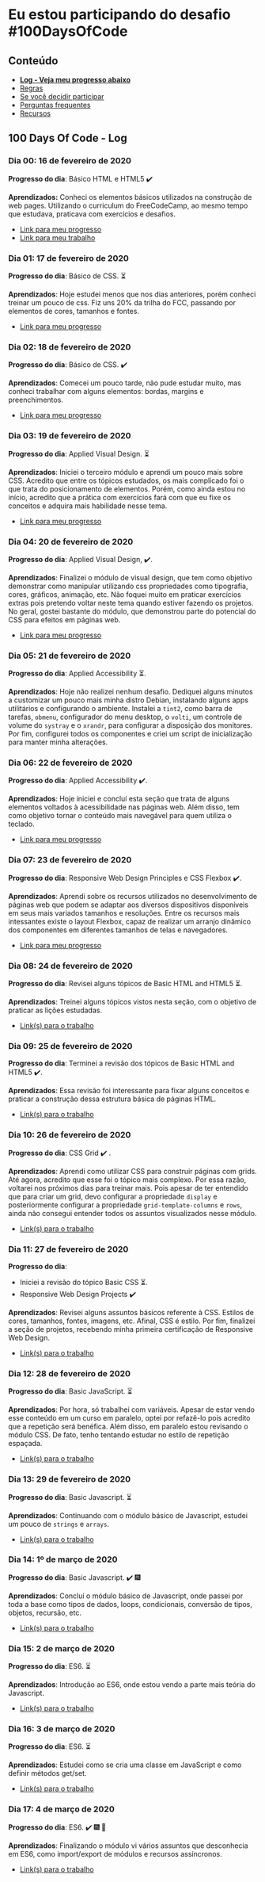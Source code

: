 # Eu estou participando do desafio #100DaysOfCode

## Conteúdo

* **[Log - Veja meu progresso abaixo](#log)**
* [Regras](https://github.com/kallaway/100-days-of-code/blob/master/intl/pt-br/regras.md)
* [Se você decidir participar](https://github.com/kallaway/100-days-of-code/blob/master/intl/pt-br/LEIAME.md#se-voc%C3%AA-decidir-participar)
* [Perguntas frequentes](https://github.com/kallaway/100-days-of-code/blob/master/intl/pt-br/perguntas_frequentes.md)
* [Recursos](https://github.com/kallaway/100-days-of-code/blob/master/intl/pt-br/recursos.md)

## 100 Days Of Code - Log

### Dia 00: 16 de fevereiro de 2020
**Progresso do dia**: Básico HTML e HTML5 :heavy_check_mark:

**Aprendizados:** Conheci os elementos básicos utilizados na construção de web
pages. Utilizando o curriculum do FreeCodeCamp, ao mesmo tempo que estudava, 
praticava com exercícios e desafios.

- [Link para meu progresso](https://www.freecodecamp.org/oluciano.net)
- [Link para meu trabalho](https://github.com/olucianonet/100-days-of-code/tree/master/01-responsive-web-design/01-basic-html-and-html5)

### Dia 01: 17 de fevereiro de 2020 

**Progresso do dia**: Básico de CSS. :hourglass_flowing_sand:

**Aprendizados**: Hoje estudei menos que nos dias anteriores, porém conheci treinar um pouco de css. Fiz uns 20% da trilha do FCC, passando por elementos de cores, tamanhos e fontes.

- [Link para meu progresso](https://www.freecodecamp.org/oluciano.net)

### Dia 02: 18 de fevereiro de 2020

**Progresso do dia**: Básico de CSS. :heavy_check_mark:

**Aprendizados**: Comecei um pouco tarde, não pude estudar muito, mas conheci 
trabalhar com alguns elementos: bordas, margins e preenchimentos.

- [Link para meu progresso](https://www.freecodecamp.org/oluciano.net)

### Dia 03: 19 de fevereiro de 2020

**Progresso do dia**: Applied Visual Design. :hourglass_flowing_sand:

**Aprendizados**: Iniciei o terceiro módulo e aprendi um pouco mais sobre CSS.
Acredito que entre os tópicos estudados, os mais complicado foi o que trata do
posicionamento de elementos. Porém, como ainda estou no início, acredito que a
prática com exercícios fará com que eu fixe os conceitos e adquira mais habilidade nesse tema.

- [Link para meu progresso](https://www.freecodecamp.org/oluciano.net)

### Dia 04: 20 de fevereiro de 2020

**Progresso do dia**: Applied Visual Design, :heavy_check_mark:.

**Aprendizados**: Finalizei o módulo de visual design, que tem como objetivo
demonstrar como manipular utilizando css propriedades como tipografia, cores, 
gráficos, animação, etc. Não foquei muito em praticar exercícios extras pois 
pretendo voltar neste tema quando estiver fazendo os projetos. No geral, gostei
bastante do módulo, que demonstrou parte do potencial do CSS para efeitos em 
páginas web.

- [Link para meu progresso](https://www.freecodecamp.org/oluciano.net)

### Dia 05: 21 de fevereiro de 2020

**Progresso do dia**: Applied Accessibility :hourglass_flowing_sand:.

**Aprendizados**: Hoje não realizei nenhum desafio. Dediquei alguns minutos a 
customizar um pouco mais minha distro Debian, instalando alguns apps utilitários e configurando o ambiente. Instalei a `tint2`, como barra de tarefas, `obmenu`, configurador do menu desktop, o `volti`, um controle de volume do `systray` e o `xrandr`, para configurar a disposição dos monitores.
Por fim, configurei todos os componentes e criei um script de inicialização para manter minha alterações.

### Dia 06: 22 de fevereiro de 2020

**Progresso do dia**: Applied Accessibility :heavy_check_mark:.

**Aprendizados**: Hoje iniciei e concluí esta seção que trata de alguns elementos voltados à acessibilidade nas páginas web. Além disso, tem como objetivo tornar o conteúdo mais navegável para quem utiliza o teclado.

- [Link para meu progresso](https://www.freecodecamp.org/oluciano.net)

### Dia 07: 23 de fevereiro de 2020

**Progresso do dia**: Responsive Web Design Principles e CSS Flexbox :heavy_check_mark:.

**Aprendizados**: Aprendi sobre os recursos utilizados no desenvolvimento de páginas web que podem se adaptar aos diversos dispositivos disponíveis em seus mais variados tamanhos e resoluções. Entre os recursos mais intessantes existe o layout Flexbox, capaz de realizar um arranjo dinâmico dos componentes em diferentes tamanhos de telas e navegadores.

- [Link para meu progresso](https://www.freecodecamp.org/oluciano.net)


### Dia 08: 24 de fevereiro de 2020

**Progresso do dia**: Revisei alguns tópicos de Basic HTML and HTML5 :hourglass_flowing_sand:.

**Aprendizados**: Treinei alguns tópicos vistos nesta seção, com o objetivo de praticar as lições estudadas.

- [Link(s) para o trabalho](https://github.com/olucianonet/100-days-of-code/tree/master/01-responsive-web-design/01-basic-html-and-html5)

### Dia 09: 25 de fevereiro de 2020

**Progresso do dia**: Terminei a revisão dos tópicos de Basic HTML and HTML5 :heavy_check_mark:.

**Aprendizados**: Essa revisão foi interessante para fixar alguns conceitos e praticar a construção dessa estrutura básica de páginas HTML.

- [Link(s) para o trabalho](https://github.com/olucianonet/100-days-of-code/tree/master/01-responsive-web-design/01-basic-html-and-html5)

### Dia 10: 26 de fevereiro de 2020

**Progresso do dia**: CSS Grid :heavy_check_mark: .

**Aprendizados**: Aprendi como utilizar CSS para construir páginas com grids. Até agora, acredito que esse foi o tópico mais complexo. Por essa razão, voltarei nos próximos dias para treinar mais. Pois apesar de ter entendido que para criar um grid, devo configurar a propriedade `display` e posteriormente configurar a propriedade `grid-template-columns` e `rows`, ainda não consegui entender todos os assuntos visualizados nesse módulo.

- [Link(s) para o trabalho](https://github.com/olucianonet/100-days-of-code/tree/master/01-responsive-web-design/07-css-grid)

### Dia 11: 27 de fevereiro de 2020

**Progresso do dia**: 
- Iniciei a revisão do tópico Basic CSS :hourglass_flowing_sand:. 
- Responsive Web Design Projects :heavy_check_mark:

**Aprendizados**: Revisei alguns assuntos básicos referente à CSS. Estilos de cores, tamanhos, fontes, imagens, etc. Afinal, CSS é estilo. Por fim, finalizei a seção de projetos, recebendo minha primeira certificação de Responsive Web Design.

- [Link(s) para o trabalho](https://github.com/olucianonet/100-days-of-code/tree/master/01-responsive-web-design/02-basic-css)

### Dia 12: 28 de fevereiro de 2020

**Progresso do dia**: Basic JavaScript. :hourglass_flowing_sand:

**Aprendizados**: Por hora, só trabalhei com variáveis. Apesar de estar vendo esse conteúdo em um curso em paralelo, optei por refazê-lo pois acredito que a repetição será benéfica. Além disso, em paralelo estou revisando o módulo CSS. De fato, tenho tentando estudar no estilo de repetição espaçada.

- [Link(s) para o trabalho](https://github.com/olucianonet/100-days-of-code/tree/master/02-javascript-algorithms-and-data-structures/01-basic-javascript)

### Dia 13: 29 de fevereiro de 2020

**Progresso do dia**: Basic Javascript. :hourglass_flowing_sand:

**Aprendizados**: Continuando com o módulo básico de Javascript, estudei um pouco de `strings` e `arrays`.

- [Link(s) para o trabalho](https://github.com/olucianonet/100-days-of-code/tree/master/02-javascript-algorithms-and-data-structures/01-basic-javascript)

### Dia 14: 1º de março de 2020

**Progresso do dia**: Basic Javascript. :heavy_check_mark: :fireworks:

**Aprendizados**: Concluí o módulo básico de Javascript, onde passei por toda a base como tipos de dados, loops, condicionais, conversão de tipos, objetos, recursão, etc.

- [Link(s) para o trabalho](https://github.com/olucianonet/100-days-of-code/tree/master/02-javascript-algorithms-and-data-structures/01-basic-javascript)

### Dia 15: 2 de março de 2020

**Progresso do dia**: ES6. :hourglass_flowing_sand:

**Aprendizados**: Introdução ao ES6, onde estou vendo a parte mais teória do Javascript.

- [Link(s) para o trabalho](https://github.com/olucianonet/100-days-of-code/tree/master/02-javascript-algorithms-and-data-structures/02-es6)

### Dia 16: 3 de março de 2020

**Progresso do dia**: ES6. :hourglass_flowing_sand:

**Aprendizados**: Estudei como se cria uma classe em JavaScript e como definir métodos get/set.

- [Link(s) para o trabalho](https://github.com/olucianonet/100-days-of-code/tree/master/02-javascript-algorithms-and-data-structures/02-es6)

### Dia 17: 4 de março de 2020

**Progresso do dia**: ES6. :heavy_check_mark: :fireworks: :tada:

**Aprendizados**: Finalizando o módulo vi vários assuntos que desconhecia em ES6, como import/export de módulos e recursos assíncronos.

- [Link(s) para o trabalho](https://github.com/olucianonet/100-days-of-code/tree/master/02-javascript-algorithms-and-data-structures/02-es6)
